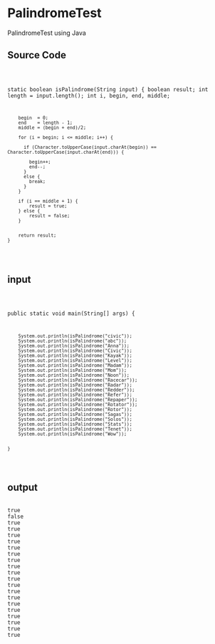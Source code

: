 # PalindromeTest
PalindromeTest using Java

<h2>Source Code</h2>
  <pre><code>
  
  static boolean isPalindrome(String input) {
		boolean result;
		int length  = input.length();
	    int i, begin, end, middle;
	 
	    begin  = 0;
	    end    = length - 1;
	    middle = (begin + end)/2;
	 
	    for (i = begin; i <= middle; i++) {
	    	
	      if (Character.toUpperCase(input.charAt(begin)) == Character.toUpperCase(input.charAt(end))) {
	    	  
	        begin++;
	        end--;
	      }
	      else {
	        break;
	      }
	    }
	    
	    if (i == middle + 1) {
	    	result = true;
	    } else {
	    	result = false;
	    } 	
		
		
		return result;
	}
  
  </code></pre>

<h2>input</h2>
<pre><code>

public static void main(String[] args) {
		
		System.out.println(isPalindrome("civic"));
		System.out.println(isPalindrome("abc"));
		System.out.println(isPalindrome("Anna")); 
		System.out.println(isPalindrome("Civic")); 
		System.out.println(isPalindrome("Kayak")); 
		System.out.println(isPalindrome("Level")); 
		System.out.println(isPalindrome("Madam")); 
		System.out.println(isPalindrome("Mom")); 
		System.out.println(isPalindrome("Noon")); 
		System.out.println(isPalindrome("Racecar")); 
		System.out.println(isPalindrome("Radar")); 
		System.out.println(isPalindrome("Redder")); 
		System.out.println(isPalindrome("Refer")); 
		System.out.println(isPalindrome("Repaper")); 
		System.out.println(isPalindrome("Rotator")); 
		System.out.println(isPalindrome("Rotor")); 
		System.out.println(isPalindrome("Sagas")); 
		System.out.println(isPalindrome("Solos")); 
		System.out.println(isPalindrome("Stats")); 
		System.out.println(isPalindrome("Tenet")); 
		System.out.println(isPalindrome("Wow")); 
		

	}

</code></pre>

<h2>output</h2>
<pre><code>
true
false
true
true
true
true
true
true
true
true
true
true
true
true
true
true
true
true
true
true
true
</code></pre>

